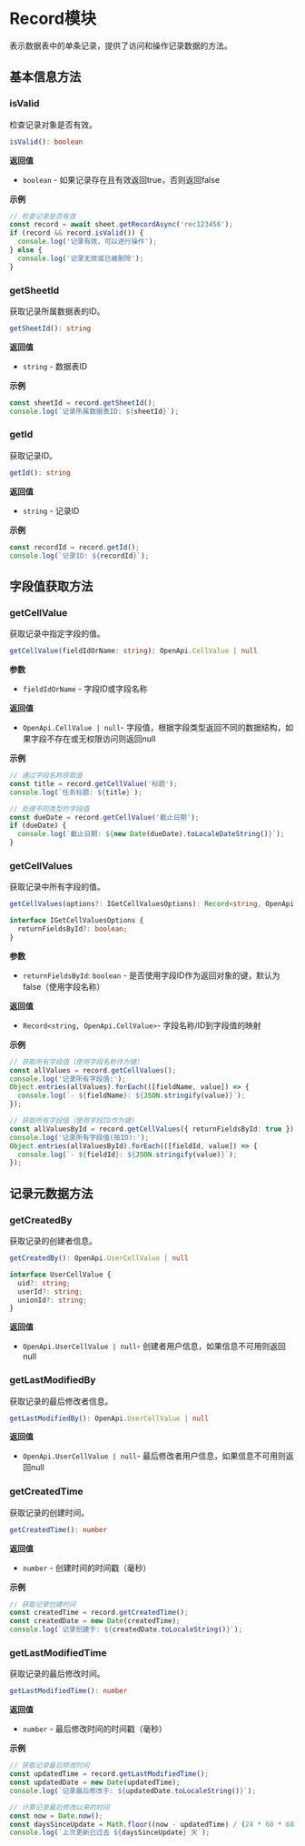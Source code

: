 # Record模块

表示数据表中的单条记录，提供了访问和操作记录数据的方法。

## 基本信息方法

### isValid

检查记录对象是否有效。

```typescript
isValid(): boolean

```

**返回值**

*   `boolean` - 如果记录存在且有效返回true，否则返回false
    

**示例**

```typescript
// 检查记录是否有效
const record = await sheet.getRecordAsync('rec123456');
if (record && record.isValid()) {
  console.log('记录有效，可以进行操作');
} else {
  console.log('记录无效或已被删除');
}

```

### getSheetId

获取记录所属数据表的ID。

```typescript
getSheetId(): string

```

**返回值**

*   `string` - 数据表ID
    

**示例**

```typescript
const sheetId = record.getSheetId();
console.log(`记录所属数据表ID: ${sheetId}`);

```

### getId

获取记录ID。

```typescript
getId(): string

```

**返回值**

*   `string` - 记录ID
    

**示例**

```typescript
const recordId = record.getId();
console.log(`记录ID: ${recordId}`);

```

## 字段值获取方法

### getCellValue

获取记录中指定字段的值。

```typescript
getCellValue(fieldIdOrName: string): OpenApi.CellValue | null

```

**参数**

*   `fieldIdOrName` - 字段ID或字段名称
    

**返回值**

*   `OpenApi.CellValue | null`\- 字段值，根据字段类型返回不同的数据结构，如果字段不存在或无权限访问则返回null
    

**示例**

```typescript
// 通过字段名称获取值
const title = record.getCellValue('标题');
console.log(`任务标题: ${title}`);

// 处理不同类型的字段值
const dueDate = record.getCellValue('截止日期');
if (dueDate) {
  console.log(`截止日期: ${new Date(dueDate).toLocaleDateString()}`);
}

```

### getCellValues

获取记录中所有字段的值。

```typescript
getCellValues(options?: IGetCellValuesOptions): Record<string, OpenApi.CellValue>;

interface IGetCellValuesOptions {
  returnFieldsById?: boolean;
}
```

**参数**

*   `returnFieldsById`: `boolean` - 是否使用字段ID作为返回对象的键，默认为false（使用字段名称）
    

**返回值**

*   `Record<string, OpenApi.CellValue>`\- 字段名称/ID到字段值的映射
    

**示例**

```typescript
// 获取所有字段值（使用字段名称作为键）
const allValues = record.getCellValues();
console.log('记录所有字段值:');
Object.entries(allValues).forEach(([fieldName, value]) => {
  console.log(`- ${fieldName}: ${JSON.stringify(value)}`);
});

// 获取所有字段值（使用字段ID作为键）
const allValuesById = record.getCellValues({ returnFieldsById: true });
console.log('记录所有字段值(按ID):');
Object.entries(allValuesById).forEach(([fieldId, value]) => {
  console.log(`- ${fieldId}: ${JSON.stringify(value)}`);
});

```

## 记录元数据方法

### getCreatedBy

获取记录的创建者信息。

```typescript
getCreatedBy(): OpenApi.UserCellValue | null

interface UserCellValue {
  uid?: string;
  userId?: string;
  unionId?: string;
}

```

**返回值**

*   `OpenApi.UserCellValue | null`\- 创建者用户信息，如果信息不可用则返回null
    

### getLastModifiedBy

获取记录的最后修改者信息。

```typescript
getLastModifiedBy(): OpenApi.UserCellValue | null

```

**返回值**

*   `OpenApi.UserCellValue | null`\- 最后修改者用户信息，如果信息不可用则返回null
    

### getCreatedTime

获取记录的创建时间。

```typescript
getCreatedTime(): number

```

**返回值**

*   `number` - 创建时间的时间戳（毫秒）
    

**示例**

```typescript
// 获取记录创建时间
const createdTime = record.getCreatedTime();
const createdDate = new Date(createdTime);
console.log(`记录创建于: ${createdDate.toLocaleString()}`);

```

### getLastModifiedTime

获取记录的最后修改时间。

```typescript
getLastModifiedTime(): number

```

**返回值**

*   `number` - 最后修改时间的时间戳（毫秒）
    

**示例**

```typescript
// 获取记录最后修改时间
const updatedTime = record.getLastModifiedTime();
const updatedDate = new Date(updatedTime);
console.log(`记录最后修改于: ${updatedDate.toLocaleString()}`);

// 计算记录最后修改以来的时间
const now = Date.now();
const daysSinceUpdate = Math.floor((now - updatedTime) / (24 * 60 * 60 * 1000));
console.log(`上次更新已过去 ${daysSinceUpdate} 天`);

```